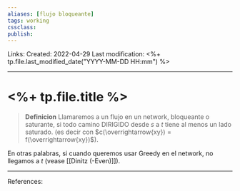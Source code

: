```yaml
---
aliases: [flujo bloqueante]
tags: working
cssclass: 
publish: 
---
```


Links: 
Created: 2022-04-29
Last modification: <%+ tp.file.last_modified_date("YYYY-MM-DD HH:mm") %>

---
# <%+ tp.file.title %>
>**Definicion**
>Llamaremos a un flujo en un network, bloqueante o saturante, si todo camino DIRIGIDO desde $s$ a $t$ tiene al menos un lado saturado. (es decir con $c(\overrightarrow{xy}) = f(\overrightarrow{xy})$).

En otras palabras, si cuando queremos usar Greedy en el network, no llegamos a $t$ (vease [[Dinitz (-Even)]]).

---
References: 